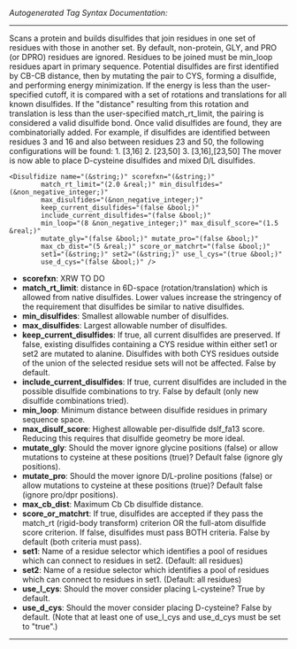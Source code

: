 _Autogenerated Tag Syntax Documentation:_

---
Scans a protein and builds disulfides that join residues in one set of residues with those in another set. By default, non-protein, GLY, and PRO (or DPRO) residues are ignored. Residues to be joined must be min_loop residues apart in primary sequence. Potential disulfides are first identified by CB-CB distance, then by mutating the pair to CYS, forming a disulfide, and performing energy minimization. If the energy is less than the user-specified cutoff, it is compared with a set of rotations and translations for all known disulfides. If the "distance" resulting from this rotation and translation is less than the user-specified match_rt_limit, the pairing is considered a valid disulfide bond. Once valid disulfides are found, they are combinatorially added. For example, if disulfides are identified between residues 3 and 16 and also between residues 23 and 50, the following configurations will be found: 1. [3,16] 2. [23,50] 3. [3,16],[23,50] The mover is now able to place D-cysteine disulfides and mixed D/L disulfides.

```
<Disulfidize name="(&string;)" scorefxn="(&string;)"
        match_rt_limit="(2.0 &real;)" min_disulfides="(&non_negative_integer;)"
        max_disulfides="(&non_negative_integer;)"
        keep_current_disulfides="(false &bool;)"
        include_current_disulfides="(false &bool;)"
        min_loop="(8 &non_negative_integer;)" max_disulf_score="(1.5 &real;)"
        mutate_gly="(false &bool;)" mutate_pro="(false &bool;)"
        max_cb_dist="(5 &real;)" score_or_matchrt="(false &bool;)"
        set1="(&string;)" set2="(&string;)" use_l_cys="(true &bool;)"
        use_d_cys="(false &bool;)" />
```

-   **scorefxn**: XRW TO DO
-   **match_rt_limit**: distance in 6D-space (rotation/translation) which is allowed from native disulfides. Lower values increase the stringency of the requirement that disulfides be similar to native disulfides.
-   **min_disulfides**: Smallest allowable number of disulfides.
-   **max_disulfides**: Largest allowable number of disulfides.
-   **keep_current_disulfides**: If true, all current disulfides are preserved. If false, existing disulfides containing a CYS residue within either set1 or set2 are mutated to alanine. Disulfides with both CYS residues outside of the union of the selected residue sets will not be affected. False by default.
-   **include_current_disulfides**: If true, current disulfides are included in the possible disulfide combinations to try. False by default (only new disulfide combinations tried).
-   **min_loop**: Minimum distance between disulfide residues in primary sequence space.
-   **max_disulf_score**: Highest allowable per-disulfide dslf_fa13 score. Reducing this requires that disulfide geometry be more ideal.
-   **mutate_gly**: Should the mover ignore glycine positions (false) or allow mutations to cysteine at these positions (true)? Default false (ignore gly positions).
-   **mutate_pro**: Should the mover ignore D/L-proline positions (false) or allow mutations to cysteine at these positions (true)? Default false (ignore pro/dpr positions).
-   **max_cb_dist**: Maximum Cb Cb disulfide distance.
-   **score_or_matchrt**: If true, disulfides are accepted if they pass the match_rt (rigid-body transform) criterion OR the full-atom disulfide score criterion. If false, disulfides must pass BOTH criteria. False by default (both criteria must pass).
-   **set1**: Name of a residue selector which identifies a pool of residues which can connect to residues in set2. (Default: all residues)
-   **set2**: Name of a residue selector which identifies a pool of residues which can connect to residues in set1. (Default: all residues)
-   **use_l_cys**: Should the mover consider placing L-cysteine? True by default.
-   **use_d_cys**: Should the mover consider placing D-cysteine? False by default. (Note that at least one of use_l_cys and use_d_cys must be set to "true".)

---
